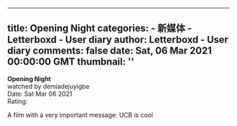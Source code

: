 
---
title: Opening Night
categories: 
    - 新媒体
    - Letterboxd - User diary
author: Letterboxd - User diary
comments: false
date: Sat, 06 Mar 2021 00:00:00 GMT
thumbnail: ''
---

<div>   
<b>Opening Night</b><br>watched by demiadejuyigbe<br>Date: Sat Mar 06 2021<br>Rating:  <br>








<div>



<div><p>A film with a very important message: UCB is cool</p></div>

</div>
  
</div>
            